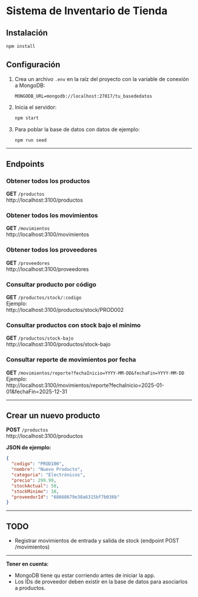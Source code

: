 # Sistema de Inventario de Tienda

## Instalación

```sh
npm install
```

## Configuración

1. Crea un archivo `.env` en la raíz del proyecto con la variable de conexión a MongoDB:
    ```
    MONGODB_URL=mongodb://localhost:27017/tu_basededatos
    ```
2. Inicia el servidor:
    ```sh
    npm start
    ```
3. Para poblar la base de datos con datos de ejemplo:
    ```sh
    npm run seed
    ```

---

## Endpoints

### Obtener todos los productos
**GET** `/productos`  
http://localhost:3100/productos

### Obtener todos los movimientos
**GET** `/movimientos`  
http://localhost:3100/movimientos

### Obtener todos los proveedores
**GET** `/proveedores`  
http://localhost:3100/proveedores

### Consultar producto por código
**GET** `/productos/stock/:codigo`  
Ejemplo:  
http://localhost:3100/productos/stock/PROD002

### Consultar productos con stock bajo el mínimo
**GET** `/productos/stock-bajo`  
http://localhost:3100/productos/stock-bajo

### Consultar reporte de movimientos por fecha
**GET** `/movimientos/reporte?fechaInicio=YYYY-MM-DD&fechaFin=YYYY-MM-DD`  
Ejemplo:  
http://localhost:3100/movimientos/reporte?fechaInicio=2025-01-01&fechaFin=2025-12-31

---

## Crear un nuevo producto

**POST** `/productos`  
http://localhost:3100/productos

**JSON de ejemplo:**
```json
{
  "codigo": "PROD100",
  "nombre": "Nuevo Producto",
  "categoria": "Electrónicos",
  "precio": 299.99,
  "stockActual": 50,
  "stockMinimo": 10,
  "proveedorId": "68668679e38a6315bf7b036b"
}
```

---

## TODO

- Registrar movimientos de entrada y salida de stock (endpoint POST /movimientos)

---

**Tener en cuenta:**  
- MongoDB tiene qu estar corriendo antes de iniciar la app.
- Los IDs de proveedor deben existir en la base de datos para asociarlos a productos.